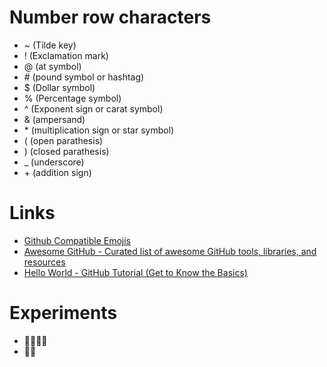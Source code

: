 # Number row characters
- ~  (Tilde key)  
- !  (Exclamation mark)  
- @  (at symbol)  
- \#  (pound symbol or hashtag)  
- $  (Dollar symbol)   
- %   (Percentage symbol)  
- ^  (Exponent sign or carat symbol)  
- &  (ampersand)  
- \* (multiplication sign or star symbol)  
- (  (open parathesis)  
- )  (closed parathesis)  
- _  (underscore)  
- \+ (addition sign)  

# Links

- [Github Compatible Emojis](https://www.webfx.com/tools/emoji-cheat-sheet/)  
- [Awesome GitHub - Curated list of awesome GitHub tools, libraries, and resources](https://github.com/fffaraz/awesome-github#awesome-github)  
- [Hello World - GitHub Tutorial (Get to Know the Basics)](https://docs.github.com/en/get-started/start-your-journey/hello-world)

# Experiments

- 🥔👨‍🌾🥔  
- 🐽🥓
